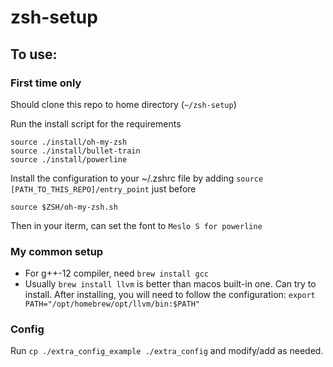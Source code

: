 # zsh-setup

## To use:

### First time only

Should clone this repo to home directory (`~/zsh-setup`)

Run the install script for the requirements
```
source ./install/oh-my-zsh
source ./install/bullet-train
source ./install/powerline
```

Install the configuration to your ~/.zshrc file by adding `source [PATH_TO_THIS_REPO]/entry_point` just before
```
source $ZSH/oh-my-zsh.sh
```

Then in your iterm, can set the font to `Meslo S for powerline`

### My common setup

- For g++-12 compiler, need `brew install gcc`
- Usually `brew install llvm` is better than macos built-in one. Can try to install. After installing, you will need to follow the configuration: `export PATH="/opt/homebrew/opt/llvm/bin:$PATH"`

### Config

Run `cp ./extra_config_example ./extra_config` and modify/add as needed.
